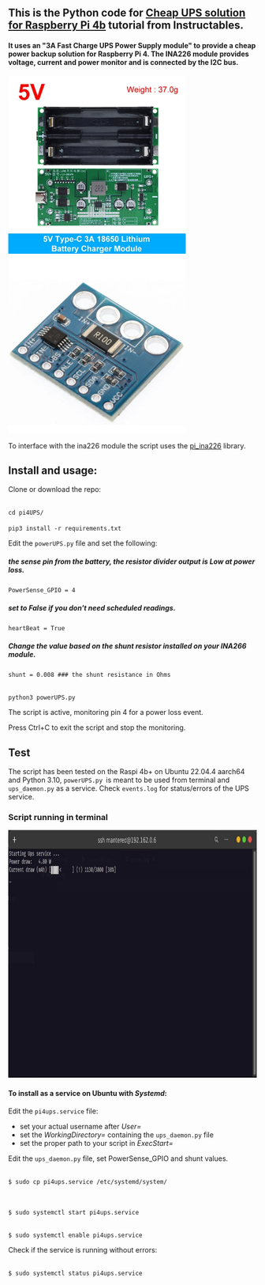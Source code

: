 ## This is the Python code for [Cheap UPS solution for Raspberry Pi 4b](https://www.instructables.com/Cheap-UPS-for-Raspberry-Pi-4/) tutorial from Instructables.

#### It uses an "3A Fast Charge UPS Power Supply module" to provide a cheap power backup solution for Raspberry Pi 4. The INA226 module provides voltage, current and power monitor and is connected by the I2C bus.


<img  src="img/ups.png"  width="360"  height="360"><img  src="img/ina226.png"  width="360"  height="360">

To interface with the ina226 module the script uses the [pi_ina226](https://github.com/e71828/pi_ina226/) library.

## Install and usage:

Clone or download the repo:

```console

cd pi4UPS/

pip3 install -r requirements.txt

```

Edit the `powerUPS.py` file and set the following:

##### the sense pin from the battery, the resistor divider output is Low at power loss.

`PowerSense_GPIO = 4`

##### set to False if you don't need scheduled readings.

`heartBeat = True`

##### Change the value based on the shunt resistor installed on your INA266 module.

`shunt = 0.008 ### the shunt resistance in Ohms`

```console

python3 powerUPS.py

```

The script is active, monitoring pin 4 for a power loss event.

Press Ctrl+C to exit the script and stop the monitoring.

## Test

The script has been tested on the Raspi 4b+ on Ubuntu 22.04.4 aarch64 and Python 3.10,
`powerUPS.py `is meant to be used from terminal and `ups_daemon.py` as a service.
Check `events.log` for status/errors of the UPS service.

### Script running in terminal

<img  src="img/ups_terminal.jpg"  width="948"  height="501">


#### To install as a service on Ubuntu with ***Systemd***:

Edit the `pi4ups.service` file:

- set your actual username after *User=*
- set the *WorkingDirectory=* containing the `ups_daemon.py` file
- set the proper path to your script in *ExecStart=*

Edit the `ups_daemon.py` file, set PowerSense_GPIO and shunt values.

```console

$ sudo cp pi4ups.service /etc/systemd/system/


```

```console

$ sudo systemctl start pi4ups.service

```

```console

$ sudo systemctl enable pi4ups.service

```

Check if the service is running without errors:

```console

$ sudo systemctl status pi4ups.service

```
